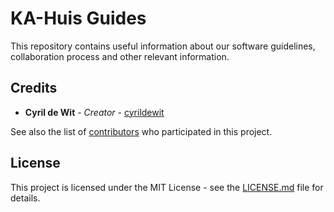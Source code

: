 # KA-Huis Guides

This repository contains useful information about our software guidelines, collaboration process and other relevant information.

## Credits

* **Cyril de Wit** - _Creator_ - [cyrildewit](https://github.com/cyrildewit)

See also the list of [contributors](https://github.com/space-management-frontends/graphs/contributors) who participated in this project.

## License

This project is licensed under the MIT License - see the [LICENSE.md](LICENSE.md) file for details.
